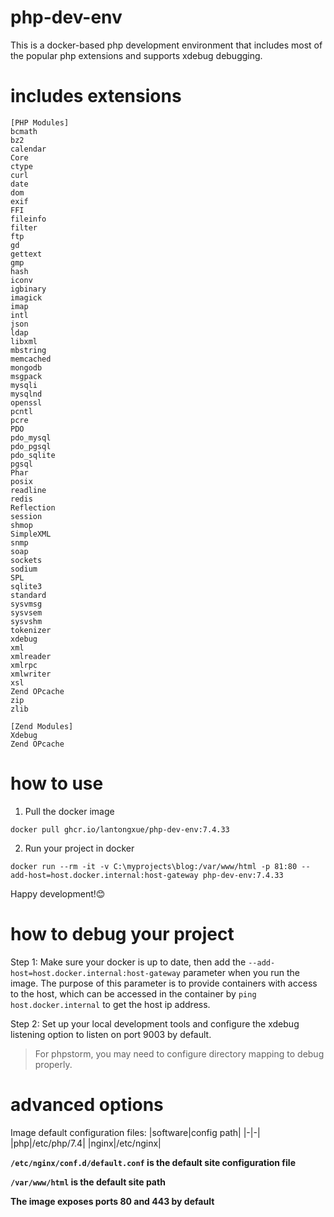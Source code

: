 # php-dev-env
This is a docker-based php development environment that includes most of the popular php extensions and supports xdebug debugging.

# includes extensions
```shell
[PHP Modules]
bcmath
bz2
calendar
Core
ctype
curl
date
dom
exif
FFI
fileinfo
filter
ftp
gd
gettext
gmp
hash
iconv
igbinary
imagick
imap
intl
json
ldap
libxml
mbstring
memcached
mongodb
msgpack
mysqli
mysqlnd
openssl
pcntl
pcre
PDO
pdo_mysql
pdo_pgsql
pdo_sqlite
pgsql
Phar
posix
readline
redis
Reflection
session
shmop
SimpleXML
snmp
soap
sockets
sodium
SPL
sqlite3
standard
sysvmsg
sysvsem
sysvshm
tokenizer
xdebug
xml
xmlreader
xmlrpc
xmlwriter
xsl
Zend OPcache
zip
zlib

[Zend Modules]
Xdebug
Zend OPcache
```

# how to use

1. Pull the docker image
```shell
docker pull ghcr.io/lantongxue/php-dev-env:7.4.33
```
2. Run your project in docker
```shell
docker run --rm -it -v C:\myprojects\blog:/var/www/html -p 81:80 --add-host=host.docker.internal:host-gateway php-dev-env:7.4.33
```
Happy development!😊

# how to debug your project
Step 1: Make sure your docker is up to date, then add the `--add-host=host.docker.internal:host-gateway` parameter when you run the image. The purpose of this parameter is to provide containers with access to the host, which can be accessed in the container by `ping host.docker.internal` to get the host ip address.

Step 2: Set up your local development tools and configure the xdebug listening option to listen on port 9003 by default.

> For phpstorm, you may need to configure directory mapping to debug properly.

# advanced options
Image default configuration files:
|software|config path|
|-|-|
|php|/etc/php/7.4|
|nginx|/etc/nginx|

**`/etc/nginx/conf.d/default.conf` is the default site configuration file**

**`/var/www/html` is the default site path**

**The image exposes ports 80 and 443 by default**